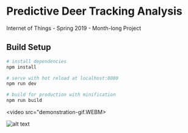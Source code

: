 # Predictive Deer Tracking Analysis

Internet of Things - Spring 2019 - Month-long Project

## Build Setup

``` bash
# install dependencies
npm install

# serve with hot reload at localhost:8080
npm run dev

# build for production with minification
npm run build
```

<video src="demonstration-gif.WEBM></video>

![alt text](https://github.com/MMShep97/Predictive-Deer-Tracking/blob/master/IOT_Poster.png?raw=true)
